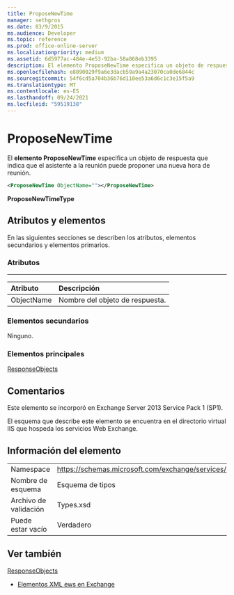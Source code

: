 ```yaml
---
title: ProposeNewTime
manager: sethgros
ms.date: 03/9/2015
ms.audience: Developer
ms.topic: reference
ms.prod: office-online-server
ms.localizationpriority: medium
ms.assetid: 6d5977ac-484e-4e53-92ba-58a868eb3395
description: El elemento ProposeNewTime especifica un objeto de respuesta que indica que el asistente a la reunión puede proponer una nueva hora de reunión.
ms.openlocfilehash: e8890029f9a6e3dacb59a9a4a23070ca0de6844c
ms.sourcegitcommit: 54f6cd5a704b36b76d110ee53a6d6c1c3e15f5a9
ms.translationtype: MT
ms.contentlocale: es-ES
ms.lasthandoff: 09/24/2021
ms.locfileid: "59519138"
---
```

# <a name="proposenewtime"></a>ProposeNewTime

El **elemento ProposeNewTime** especifica un objeto de respuesta que indica que el asistente a la reunión puede proponer una nueva hora de reunión. 
  
```XML
<ProposeNewTime ObjectName=""></ProposeNewTime>
```

 **ProposeNewTimeType**
## <a name="attributes-and-elements"></a>Atributos y elementos

En las siguientes secciones se describen los atributos, elementos secundarios y elementos primarios.
  
### <a name="attributes"></a>Atributos

****

|**Atributo**|**Descripción**|
|:-----|:-----|
|ObjectName  <br/> |Nombre del objeto de respuesta.  <br/> |
   
### <a name="child-elements"></a>Elementos secundarios

Ninguno.
  
### <a name="parent-elements"></a>Elementos principales

[ResponseObjects](responseobjects.md)
  
## <a name="remarks"></a>Comentarios

Este elemento se incorporó en Exchange Server 2013 Service Pack 1 (SP1).
  
El esquema que describe este elemento se encuentra en el directorio virtual IIS que hospeda los servicios Web Exchange.
  
## <a name="element-information"></a>Información del elemento

|||
|:-----|:-----|
|Namespace  <br/> |https://schemas.microsoft.com/exchange/services/2006/types  <br/> |
|Nombre de esquema  <br/> |Esquema de tipos  <br/> |
|Archivo de validación  <br/> |Types.xsd  <br/> |
|Puede estar vacío  <br/> |Verdadero  <br/> |
   
## <a name="see-also"></a>Ver también



[ResponseObjects](responseobjects.md)


- [Elementos XML ews en Exchange](ews-xml-elements-in-exchange.md)

